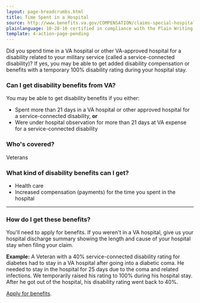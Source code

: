 ```yaml
---
layout: page-breadcrumbs.html
title: Time Spent in a Hospital
source: http://www.benefits.va.gov/COMPENSATION/claims-special-hospital_treatment.asp
plainlanguage: 10-28-16 certified in compliance with the Plain Writing Act
template: 4-action-page-pending
---
```


Did you spend time in a VA hospital or other VA-approved hospital for a disability related to your military service (called a service-connected disability)? If yes, you may be able to get added disability compensation or benefits with a temporary 100% disability rating during your hospital stay.

<div class="call-out" markdown="1">

### Can I get disability benefits from VA?

You may be able to get disability benefits if you either:
  - Spent more than 21 days in a VA hospital or other approved hospital for a service-connected disability, **or**
  - Were under hospital observation for more than 21 days at VA expense for a service-connected disability

### Who's covered?
Veterans
</div>

### What kind of disability benefits can I get?

- Health care
- Increased compensation (payments) for the time you spent in the hospital

-----

### How do I get these benefits?

You'll need to apply for benefits. If you weren't in a VA hospital, give us your hospital discharge summary showing the length and cause of your hospital stay when filing your claim.

**Example:** A Veteran with a 40% service-connected disability rating for diabetes had to stay in a VA hospital after going into a diabetic coma. He needed to stay in the hospital for 25 days due to the coma and related infections. We temporarily raised his rating to 100% during his hospital stay. After he got out of the hospital, his disability rating went back to 40%.

[Apply for benefits](/disability-benefits/apply-for-benefits/).
